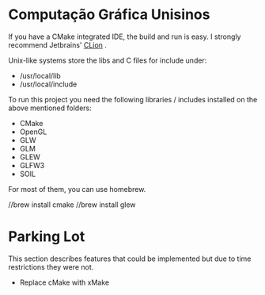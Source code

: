 # Computação Gráfica Unisinos


If you have a CMake integrated IDE, the build and run is easy. I strongly recommend Jetbrains' [CLion](https://www.jetbrains.com/clion/)
.



Unix-like systems store the libs and C files for include under:

* /usr/local/lib
* /usr/local/include

To run this project you need the following libraries / includes installed on the above mentioned folders:

* CMake
* OpenGL
* GLW
* GLM
* GLEW
* GLFW3
* SOIL

For most of them, you can use homebrew. 

//brew install cmake
//brew install glew


# Parking Lot

This section describes features that could be implemented but due to time restrictions they were not.

* Replace cMake with xMake
